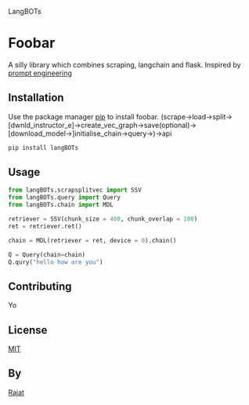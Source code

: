 LangBOTs

# Foobar

A silly library which combines scraping, langchain and flask.
Inspired by [prompt engineering](https://www.youtube.com/@engineerprompt)

## Installation

Use the package manager [pip](https://pip.pypa.io/en/stable/) to install foobar.
(scrape->load->split->[dwnld_instructor_e]->create_vec_graph->save(optional)->[download_model->]initialise_chain->query->)->api
```bash
pip install langBOTs
```

## Usage

```python
from langBOTs.scrapsplitvec import SSV
from langBOTs.query import Query
from langBOTs.chain import MDL

retriever = SSV(chunk_size = 400, chunk_overlap = 100)
ret = retriever.ret()

chain = MDL(retriever = ret, device = 0).chain()

Q = Query(chain=chain)
Q.qury("hello how are you")
```

## Contributing

Yo

## License

[MIT](https://www.youtube.com/watch?v=dQw4w9WgXcQ)

## By
[Rajat](https://rajat.xyz)

